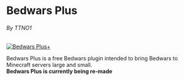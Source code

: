 # Bedwars Plus
###### By TTNO1


[![Bedwars Plus+](https://i.ibb.co/chvVtKv/Logo-Big.png)](https://www.spigotmc.org/resources/bedwars-plus.78867/)

Bedwars Plus is a free Bedwars plugin intended to bring Bedwars to Minecraft servers large and small.<br>
**Bedwars Plus is currently being re-made**
